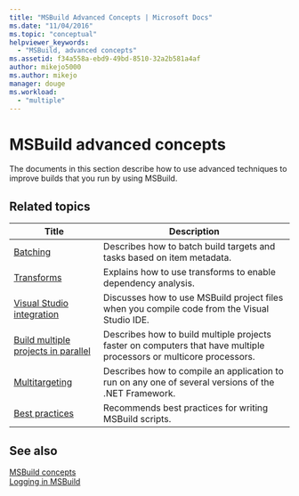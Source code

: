 ```yaml
---
title: "MSBuild Advanced Concepts | Microsoft Docs"
ms.date: "11/04/2016"
ms.topic: "conceptual"
helpviewer_keywords: 
  - "MSBuild, advanced concepts"
ms.assetid: f34a558a-ebd9-49bd-8510-32a2b581a4af
author: mikejo5000
ms.author: mikejo
manager: douge
ms.workload: 
  - "multiple"
---
```

# MSBuild advanced concepts
The documents in this section describe how to use advanced techniques to improve builds that you run by using MSBuild.  
  
## Related topics  
  
|Title|Description|  
|-----------|-----------------|  
|[Batching](../msbuild/msbuild-batching.md)|Describes how to batch build targets and tasks based on item metadata.|  
|[Transforms](../msbuild/msbuild-transforms.md)|Explains how to use transforms to enable dependency analysis.|  
|[Visual Studio integration](../msbuild/visual-studio-integration-msbuild.md)|Discusses how to use MSBuild project files when you compile code from the Visual Studio IDE.|  
|[Build multiple projects in parallel](../msbuild/building-multiple-projects-in-parallel-with-msbuild.md)|Describes how to build multiple projects faster on computers that have multiple processors or multicore processors.|  
|[Multitargeting](../msbuild/msbuild-multitargeting-overview.md)|Describes how to compile an application to run on any one of several versions of the .NET Framework.|  
|[Best practices](../msbuild/msbuild-best-practices.md)|Recommends best practices for writing MSBuild scripts.|  
  
## See also  
 [MSBuild concepts](../msbuild/msbuild-concepts.md)   
 [Logging in MSBuild](../msbuild/logging-in-msbuild.md)
